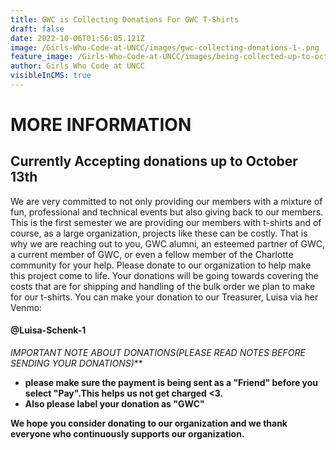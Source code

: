 ```yaml
---
title: GWC is Collecting Donations For GWC T-Shirts
draft: false
date: 2022-10-06T01:56:05.121Z
image: /Girls-Who-Code-at-UNCC/images/gwc-collecting-donations-1-.png
feature_image: /Girls-Who-Code-at-UNCC/images/being-collected-up-to-october-13th-1-.png
author: Girls Who Code at UNCC
visibleInCMS: true
---
```

# **M﻿ORE INFORMATION**

## C﻿urrently Accepting donations up to October 13th

W﻿e are very committed to not only providing our members with a mixture of fun, professional and technical events but also giving back to our members. This is the first semester we are providing our members with t-shirts and of course, as a large organization, projects like these can be costly. That is why we are reaching out to you, GWC alumni, an esteemed partner of GWC, a current member of GWC, or even a fellow member of the Charlotte community for your help. Please donate to our organization to help make this project come to life. Your donations will be going towards covering the costs that are for shipping and handling of the bulk order we plan to make for our t-shirts. You can make your donation to our Treasurer, Luisa via her Venmo:

#### **@Luisa-Schenk-1**

 **IMPORTANT NOTE ABOUT DONATIONS*(PLEASE READ NOTES BEFORE SENDING YOUR DONATIONS)***

* **please make sure the payment is being sent as a "Friend" before you select "Pay".This helps us not get charged <3.**
* **A﻿lso please label your donation as "GWC"**

**W﻿e hope you consider donating to our organization and we thank everyone who continuously supports our organization.**